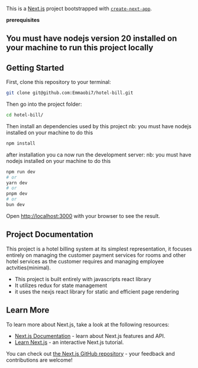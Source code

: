 This is a [Next.js](https://nextjs.org) project bootstrapped with [`create-next-app`](https://nextjs.org/docs/app/api-reference/cli/create-next-app).

**prerequisites**
<h2>You must have nodejs version 20 installed on your machine to run  this project locally</h2>

## Getting Started

First, clone this repository to your terminal:

```bash
git clone git@github.com:Emmaobi7/hotel-bill.git
```

Then go into the project folder:

```bash
cd hotel-bill/
```

Then install an dependencies used by this project
nb: you must have nodejs installed on your machine to do this

```bash
npm install
```

after installation you ca now run the development server:
nb: you must have nodejs installed on your machine to do this

```bash
npm run dev
# or
yarn dev
# or
pnpm dev
# or
bun dev
```

Open [http://localhost:3000](http://localhost:3000) with your browser to see the result.





## Project Documentation
This project is a hotel billing system at its simplest representation, it focuses entirely on managing the customer payment services for rooms and other hotel services as the customer requires and managing employee actvities(minimal).

* This project is built entirely with javascripts react library
* It utilizes redux for state management
* it uses the nexjs react library for static and efficient page rendering



## Learn More

To learn more about Next.js, take a look at the following resources:

- [Next.js Documentation](https://nextjs.org/docs) - learn about Next.js features and API.
- [Learn Next.js](https://nextjs.org/learn) - an interactive Next.js tutorial.

You can check out [the Next.js GitHub repository](https://github.com/vercel/next.js) - your feedback and contributions are welcome!







